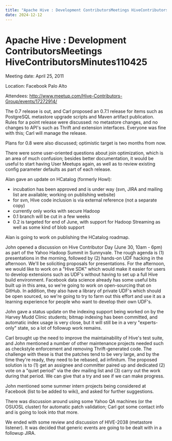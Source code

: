 ```yaml
---
title: "Apache Hive : Development ContributorsMeetings HiveContributorsMinutes110425"
date: 2024-12-12
---
```










# Apache Hive : Development ContributorsMeetings HiveContributorsMinutes110425






Meeting date: April 25, 2011


Location: Facebook Palo Alto


Attendees: <http://www.meetup.com/Hive-Contributors-Group/events/17272914/>


The 0.7 release is out, and Carl proposed an 0.7.1 release for items such as PostgreSQL metastore upgrade scripts and Maven artifact publication. Rules for a point release were discussed: no metastore changes, and no changes to API's such as Thrift and extension interfaces. Everyone was fine with this; Carl will manage the release.


Plans for 0.8 were also discussed; optimistic target is two months from now.


There were some user-oriented questions about join optimization, which is an area of much confusion; besides better documentation, it would be useful to start having User Meetups again, as well as to review existing config parameter defaults as part of each release.


Alan gave an update on HCatalog (formerly Howl):


* incubation has been approved and is under way (svn, JIRA and mailing list are available; working on publishing website)
* for svn, Hive code inclusion is via external reference (not a separate copy)
* currently only works with secure Hadoop
* 0.1 branch will be cut in a few weeks
* 0.2 is targeted for end of June, with support for Hadoop Streaming as well as some kind of blob support


Alan is going to work on publishing the HCatalog roadmap.


John opened a discussion on Hive Contributor Day (June 30, 10am - 6pm) as part of the Yahoo Hadoop Summit in Sunnyvale. The rough agenda is (1) presentations in the morning, followed by (2) hands-on UDF hacking in the afternoon. We'll be soliciting proposals for presentations. For the afternoon, we would like to work on a "Hive SDK" which would make it easier for users to develop extensions such as UDF's without having to set up a full Hive build environment. Facebook data science already has some useful bits built up in this area, so we're going to work on open-sourcing that on GitHub. In addition, they also have a library of private UDF's which should be open sourced, so we're going to try to farm out this effort and use it as a learning experience for people who want to develop their own UDF's.


John gave a status update on the indexing support being worked on by the Harvey Mudd Clinic students; bitmap indexing has been committed, and automatic index usage is very close, but it will still be in a very "experts-only" state, so a lot of followup work remains.


Carl brought up the need to improve the maintainability of Hive's test suite, and John mentioned a number of other maintenance projects needed such as checkstyle enforcement and removing Thrift-generated code. The challenge with these is that the patches tend to be very large, and by the time they're ready, they need to be rebased, ad infinitum. The proposed solution is to (1) get an assignee and committer paired up and dedicated (2) vote on a "quiet period" via the dev mailing list and (3) carry out the work during that period. We can give that a try and see if we can make progress.


John mentioned some summer intern projects being considered at Facebook (list to be added to wiki), and asked for further suggestions.


There was discussion around using some Yahoo QA machines (or the OSUOSL cluster) for automatic patch validation; Carl got some contact info and is going to look into that more.


We ended with some review and discussion of HIVE-2038 (metastore listener). It was decided that generic events are going to be dealt with in a followup JIRA.



 

 

